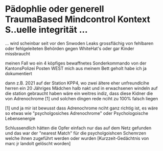 # Pädophlie oder generell TraumaBased Mindcontrol Kontext S..uelle integrität ...

... wird scheinbar seit vor den Snwoden Leaks grossflächig von fehlbaren oder fehlgeleiteten Behörden gegen WhiteHat's oder gar Kinder missbraucht

meinen Fall wo ein 4 köpfiges bewaffnetes Sonderkommando von der KantonsPolizei Posten WEST mich aus meinem Bett geholt habe ich ja dokumentiert

dann z.B. 2021 auf der Station KPP4, wo zwei ältere eher unfreundlcihe herren ein 20 Jähriges Mädchen halb nakt und in erwachsenen windeln auf die station gebraucht haben wäre ein weitres indiz, dass diese Kidner die von Adrenochrome [1] und solchen dingen rede nciht zu 100% falsch liegen

[1] und ja mir ist bewusst dass Adrenochrome nciht ganz richtig ist, es wäre so etwas wie "psycholgosiches Adrenochrome" oder Psychologoische Lebensenergie

Schlussendlich hätten die Opfer einfach nur das auf dem Netz gefunden und das war der "nearest Match" für die psycholgoishcen Schemrzen welche ihnen zugeführt werden oder wurden [Kurzzeit-Gedächtnis von marc jr landolt gelöscht worden]
